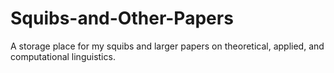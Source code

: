 # Squibs-and-Other-Papers
A storage place for my squibs and larger papers on theoretical, applied, and computational linguistics.
